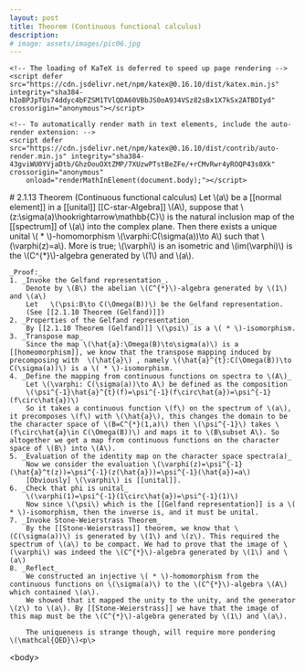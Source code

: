```yaml
---
layout: post
title: Theorem (Continuous functional calculus)
description: 
# image: assets/images/pic06.jpg
---
```


<html>
	<head>
		<link rel="stylesheet" href="https://cdn.jsdelivr.net/npm/katex@0.16.10/dist/katex.min.css" integrity="sha384-wcIxkf4k558AjM3Yz3BBFQUbk/zgIYC2R0QpeeYb+TwlBVMrlgLqwRjRtGZiK7ww" crossorigin="anonymous">

    <!-- The loading of KaTeX is deferred to speed up page rendering -->
    <script defer src="https://cdn.jsdelivr.net/npm/katex@0.16.10/dist/katex.min.js" integrity="sha384-hIoBPJpTUs74ddyc4bFZSM1TVlQDA60VBbJS0oA934VSz82sBx1X7kSx2ATBDIyd" crossorigin="anonymous"></script>

    <!-- To automatically render math in text elements, include the auto-render extension: -->
    <script defer src="https://cdn.jsdelivr.net/npm/katex@0.16.10/dist/contrib/auto-render.min.js" integrity="sha384-43gviWU0YVjaDtb/GhzOouOXtZMP/7XUzwPTstBeZFe/+rCMvRwr4yROQP43s0Xk" crossorigin="anonymous"
        onload="renderMathInElement(document.body);"></script>
	
	
</head>
<body>
<p>
	# 2.1.13 Theorem (Continuous functional calculus)
	Let \(a\) be a [[normal element]] in a [[unital]] [[C-star-Algebra]] \(A\), suppose that \(z:\sigma(a)\hookrightarrow\mathbb{C}\) is the natural inclusion map of the [[spectrum]] of \(a\) into the complex plane. Then there exists a unique unital \( * \)-homomorphism \(\varphi:C(\sigma(a))\to A\) such that \(\varphi(z)=a\).
	More is true; \(\varphi\) is an isometric and \(im(\varphi)\) is the \(C^{*}\)-algebra generated by \(1\) and \(a\).

	_Proof:_
	1. _Invoke the Gelfand representation_.
		Denote by \(B\) the abelian \(C^{*}\)-algebra generated by \(1\) and \(a\)
		Let   \(\psi:B\to C(\Omega(B))\) be the Gelfand representation.
		(See [[2.1.10 Theorem (Gelfand)]])
	2. _Properties of the Gelfand representation_ 
		By [[2.1.10 Theorem (Gelfand)]] \(\psi\) is a \( * \)-isomorphism.
	3. _Transpose map_ 
		Since the map \(\hat{a}:\Omega(B)\to\sigma(a)\) is a [[homeomorphism]], we know that the transpose mapping induced by precomposing with  \(\hat{a}\) , namely \(\hat{a}^{t}:C(\Omega(B))\to C(\sigma(a))\) is a \( * \)-isomorphism.
	4. _Define the mapping from continuous functions on spectra to \(A\)_ 
		Let \(\varphi: C(\sigma(a))\to A\) be defined as the composition 
		\(\psi^{-1}\hat{a}^{t}(f)=\psi^{-1}(f\circ\hat{a})=\psi^{-1}(f\circ\hat{a})\)
		So it takes a continuous function \(f\) on the spectrum of \(a\), it precomposes \(f\) with \(\hat{a}\), this changes the domain to be the character space of \(B=C^{*}(1,a)\) then \(\psi^{-1}\) takes \(f\circ\hat{a}\in C(\Omega(B))\) and maps it to \(B\subset A\). So altogether we get a map from continuous functions on the character space of \(B\) into \(A\).
	5. _Evaluation of the identity map on the character space spectra(a)_ 
		Now we consider the evaluation \(\varphi(z)=\psi^{-1}(\hat{a}^t(z))=\psi^{-1}(z(\hat{a}))=\psi^{-1}(\hat{a})=a\)
		[Obviously] \(\varphi\) is [[unital]].
	6. _Check that phi is unital_
		\(\varphi(1)=\psi^{-1}(1\circ\hat{a})=\psi^{-1}(1)\) 
		Now since \(\psi\) which is the [[Gelfand representation]] is a \( * \)-isomorphism, then the inverse is, and it must be unital.
	7. _Invoke Stone-Weierstrass Theorem_
		By the [[Stone-Weierstrass]] theorem, we know that \(C(\sigma(a))\) is generated by \(1\) and \(z\). This required the spectrum of \(a\) to be compact. We had to prove that the image of \(\varphi\) was indeed the \(C^{*}\)-algebra generated by \(1\) and \(a\)
	8. _Reflect_
		We constructed an injective \( * \)-homomorphism from the continuous functions on \(\sigma(a)\) to the \(C^{*}\)-algebra \(A\) which contained \(a\).
		We showed that it mapped the unity to the unity, and the generator \(z\) to \(a\). By [[Stone-Weierstrass]] we have that the image of this map must be the \(C^{*}\)-algebra generated by \(1\) and \(a\). 

		The uniqueness is strange though, will require more pondering
	\(\mathcal{QED}\)<p\>
<body\>
<html>